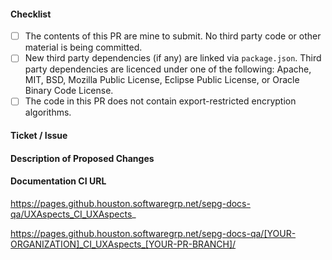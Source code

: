 #### Checklist
<!-- Use an 'x' to check those which apply. -->
* [ ] The contents of this PR are mine to submit. No third party code or other material is being committed.
* [ ] New third party dependencies (if any) are linked via `package.json`. Third party dependencies are licenced under one of the following: Apache, MIT, BSD, Mozilla Public License, Eclipse Public License, or Oracle Binary Code License.
* [ ] The code in this PR does not contain export-restricted encryption algorithms.

#### Ticket / Issue
<!-- Either a Jira URL or a description of the issue that this PR addresses. -->

#### Description of Proposed Changes
<!-- Describe what was changed and how it addresses the original issue. -->

#### Documentation CI URL
<!-- Initiate a build at https://jenkins.swinfra.net/job/SEPG/view/Templates/job/New%20SEPG%20Build/build -->
<!--    * GitHub server: "github.com"  -->
<!--    * GitHub organisation: your GitHub organization (where the fork was created) -->
<!--    * Repo name: "UXAspects -->
<!--    * Branch name: the name of your Pull Request (PR) branch -->

<!-- If the build is successful: -->
<!--    If creating a PR from the UXAspects organisation, append the branch name to the following URL: -->
https://pages.github.houston.softwaregrp.net/sepg-docs-qa/UXAspects_CI_UXAspects_

<!--    If creating a PR from a forked repository, replace the values below appropriately: -->
https://pages.github.houston.softwaregrp.net/sepg-docs-qa/[YOUR-ORGANIZATION]_CI_UXAspects_[YOUR-PR-BRANCH]/